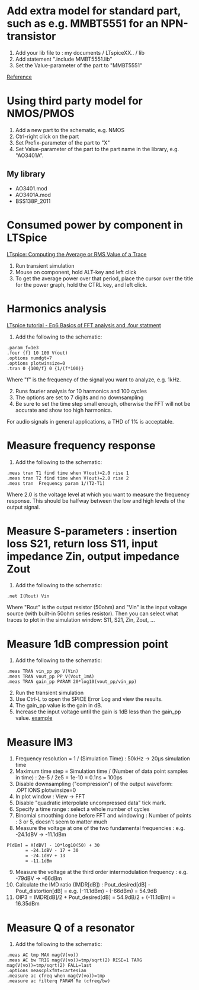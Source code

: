 # Add extra model for standard part, such as e.g. MMBT5551 for an NPN-transistor
1. Add your lib file to : my documents / LTspiceXX.. / lib
2. Add statement ".include MMBT5551.lib"
3. Set the Value-parameter of the part to "MMBT5551"

[Reference](https://spiceman.net/ltspice-command-lib-inc/)

# Using third party model for NMOS/PMOS
[](https://www.analog.com/en/technical-articles/ltspice-using-an-intrinsic-symbol-for-a-third-party-model.html)
1. Add a new part to the schematic, e.g. NMOS
2. Ctrl-right click on the part
3. Set Prefix-parameter of the part to "X"
4. Set Value-parameter of the part to the part name in the library, e.g. "AO3401A".

## My library
* AO3401.mod
* AO3401A.mod
* BSS138P_2011


# Consumed power by component in LTSpice
[LTspice: Computing the Average or RMS Value of a Trace](https://www.analog.com/en/resources/technical-articles/ltspice-computing-the-average-or-rms-value-of-a-trace.html)
1. Run transient simulation
2. Mouse on component, hold ALT-key and left click
3. To get the average power over that period, place the cursor over the title for the power graph, hold the CTRL key, and left click.

# Harmonics analysis
[LTspice tutorial - Ep6 Basics of FFT analysis and .four statment](https://www.youtube.com/watch?v=rVAvW1Jh2AE)
1. Add the following to the schematic:
```spice
.param f=1e3
.four {f} 10 100 V(out)
.options numdgt=7
.options plotwinsize=0
.tran 0 {100/f} 0 {1/(f*100)}
```
Where "f" is the frequency of the signal you want to analyze, e.g. 1kHz.

2. Runs fourier analysis for 10 harmonics and 100 cycles
3. The options are set to 7 digits and no downsampling
4. Be sure to set the time step small enough, otherwise the FFT will not be accurate and show too high harmonics.

For audio signals in general applications, a THD of 1% is acceptable.

# Measure frequency response
1. Add the following to the schematic:
```spice
.meas tran T1 find time when V(out)=2.0 rise 1
.meas tran T2 find time when V(out)=2.0 rise 2
.meas tran  Frequency param 1/(T2-T1)
```
Where 2.0 is the voltage level at which you want to measure the frequency response.  This should be halfway between the low and high levels of the output signal.  

# Measure S-parameters : insertion loss S21, return loss S11, input impedance Zin, output impedance Zout
1. Add the following to the schematic:
```spice
.net I(Rout) Vin
```
Where "Rout" is the output resistor (50ohm) and "Vin" is the input voltage source (with built-in 50ohm series resistor).
Then you can select what traces to plot in the simulation window: S11, S21, Zin, Zout, ...

# Measure 1dB compression point
1. Add the following to the schematic:
```spice
.meas TRAN vin_pp pp V(Vin)
.meas TRAN vout_pp PP V(Vout_1mA)
.meas TRAN gain_pp PARAM 20*log10(vout_pp/vin_pp)
```
2. Run the transient simulation
3. Use Ctrl-L to open the SPICE Error Log and view the results.
4. The gain_pp value is the gain in dB.
5. Increase the input voltage until the gain is 1dB less than the gain_pp value.
[example](https://www.youtube.com/watch?v=u636Jx4yj84&t=617s)

# Measure IM3
1. Frequency resolution = 1 / (Simulation Time) : 50kHz -> 20µs simulation time
2. Maximum time step = Simulation time / (Number of data point samples in time) : 2e-5 / 2e5 = 1e-10 = 0.1ns = 100ps
3. Disable downsampling ("compression") of the output waveform: .OPTIONS plotwinsize=0
4. In plot window : View -> FFT
5. Disable "quadratic interpolate uncompressed data" tick mark.
6. Specify a time range : select a whole number of cycles
7. Binomial smoothing done before FFT and windowing : Number of points : 3 or 5, doesn't seem to matter much
8. Measure the voltage at one of the two fundamental frequencies : e.g. -24.1dBV -> -11.1dBm
```code
P[dBm] = X[dBV] - 10*log10(50) + 30
       = -24.1dBV - 17 + 30
       = -24.1dBV + 13
       = -11.1dBm
```
9. Measure the voltage at the third order intermodulation frequency : e.g. -79dBV -> -66dBm
10. Calculate the IMD ratio (IMDR[dB]) : Pout_desired[dB] - Pout_distortion[dB] = e.g. (-11.1dBm) - (-66dBm) = 54.9dB
11. OIP3 = IMDR[dB]/2 + Pout_desired[dB] = 54.9dB/2 + (-11.1dBm) = 16.35dBm

# Measure Q of a resonator
1. Add the following to the schematic:
```spice
.meas AC tmp MAX mag(V(vo))
.meas AC bw TRIG mag(V(vo))=tmp/sqrt(2) RISE=1 TARG mag(V(vo))=tmp/sqrt(2) FALL=last
.options meascplxfmt=cartesian
.measure ac cfreq when mag(V(vo))=tmp
.measure ac filterq PARAM Re (cfreq/bw)
```